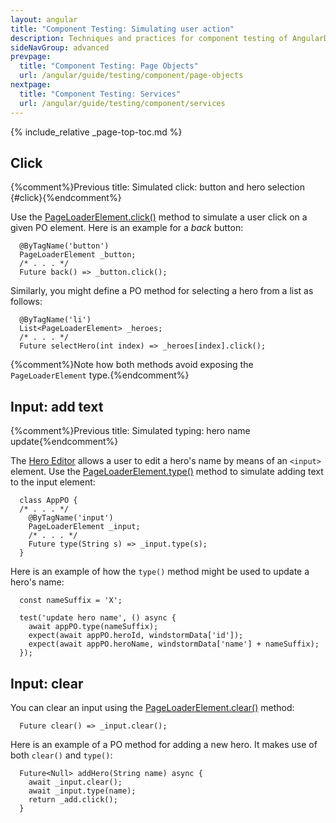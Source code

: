 ```yaml
---
layout: angular
title: "Component Testing: Simulating user action"
description: Techniques and practices for component testing of AngularDart apps.
sideNavGroup: advanced
prevpage:
  title: "Component Testing: Page Objects"
  url: /angular/guide/testing/component/page-objects
nextpage:
  title: "Component Testing: Services"
  url: /angular/guide/testing/component/services
---
```

{% include_relative _page-top-toc.md %}

## Click
{%comment%}Previous title: Simulated click: button and hero selection {#click}{%endcomment%}

Use the [PageLoaderElement.click()][] method to simulate a user
click on a given PO element. Here is an example for a _back_ button:

<?code-excerpt "toh-5/test/hero_detail_po.dart (back button)" title?>
```
  @ByTagName('button')
  PageLoaderElement _button;
  /* . . . */
  Future back() => _button.click();
```

Similarly, you might define a PO method for selecting a hero from
a list as follows:

<?code-excerpt "toh-2/test/app_po.dart (selectHero)" title?>
```
  @ByTagName('li')
  List<PageLoaderElement> _heroes;
  /* . . . */
  Future selectHero(int index) => _heroes[index].click();
```

{%comment%}Note how both methods avoid exposing the `PageLoaderElement` type.{%endcomment%}

## Input: add text
{%comment%}Previous title: Simulated typing: hero name update{%endcomment%}

The [Hero Editor][toh-pt1] allows a user to edit a hero's name by means of
an `<input>` element. Use the [PageLoaderElement.type()][] method to
simulate adding text to the input element:

<?code-excerpt "toh-1/test/app_test.dart (AppPO input)" title?>
```
  class AppPO {
  /* . . . */
    @ByTagName('input')
    PageLoaderElement _input;
    /* . . . */
    Future type(String s) => _input.type(s);
  }
```

Here is an example of how the `type()` method might be used to update a hero's name:

<?code-excerpt "toh-1/test/app_test.dart (update name)" title?>
```
  const nameSuffix = 'X';

  test('update hero name', () async {
    await appPO.type(nameSuffix);
    expect(await appPO.heroId, windstormData['id']);
    expect(await appPO.heroName, windstormData['name'] + nameSuffix);
  });
```

## Input: clear

You can clear an input using the [PageLoaderElement.clear()][] method:

<?code-excerpt "toh-2/test/app_po.dart (clear)" title?>
```
  Future clear() => _input.clear();
```

Here is an example of a PO method for adding a new hero. It makes use of both
`clear()` and `type()`:

<?code-excerpt "toh-6/test/heroes_po.dart (addHero)" title?>
```
  Future<Null> addHero(String name) async {
    await _input.clear();
    await _input.type(name);
    return _add.click();
  }
```

[PageLoaderElement.clear()]: {{site.api}}/pageloader/latest/pageloader.html/PageLoaderElement/clear.html
[PageLoaderElement.click()]: {{site.api}}/pageloader/latest/pageloader.html/PageLoaderElement/click.html
[PageLoaderElement]: {{site.api}}/pageloader/latest/pageloader.html/PageLoaderElement-class.html
[PageLoaderElement.type()]: {{site.api}}/pageloader/latest/pageloader.html/PageLoaderElement/type.html
[toh-pt1]: /angular/tutorial/toh-pt1
